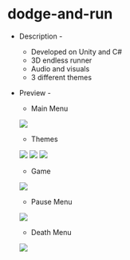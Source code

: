 # dodge-and-run

* Description - 
  - Developed on Unity and C#
  - 3D endless runner
  - Audio and visuals
  - 3 different themes
  
* Preview - 
  - Main Menu
  
  ![](https://github.com/rjrealworld/dodge-and-run/blob/master/screenshot/1.PNG?raw=true)
  
  - Themes
  
  ![](https://github.com/rjrealworld/dodge-and-run/blob/master/screenshot/2.PNG?raw=true)
  ![](https://github.com/rjrealworld/dodge-and-run/blob/master/screenshot/3.PNG?raw=true)
  ![](https://github.com/rjrealworld/dodge-and-run/blob/master/screenshot/4.PNG?raw=true)
  
  - Game
  
  ![](https://github.com/rjrealworld/dodge-and-run/blob/master/screenshot/5.PNG?raw=true)
  
  - Pause Menu
  
  ![](https://github.com/rjrealworld/dodge-and-run/blob/master/screenshot/6.PNG?raw=true)

  - Death Menu
  
  ![](https://github.com/rjrealworld/dodge-and-run/blob/master/screenshot/7.PNG?raw=true)
